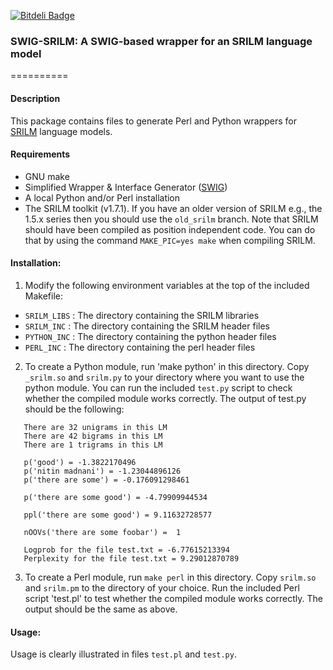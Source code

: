 [![Bitdeli Badge](https://d2weczhvl823v0.cloudfront.net/desilinguist/swig-srilm/trend.png)](https://bitdeli.com/free "Bitdeli Badge")

### SWIG-SRILM: A SWIG-based wrapper for an SRILM language model
==========

#### Description
This package contains files to generate Perl and Python wrappers for 
[SRILM](http://www.speech.sri.com/projects/srilm/) language models.

#### Requirements
- GNU make
- Simplified Wrapper & Interface Generator ([SWIG](http://swig.org/)) 
- A local Python and/or Perl installation
- The SRILM toolkit (v1.7.1). If you have an older version of SRILM e.g., the 1.5.x series then you should use the `old_srilm` branch. Note that SRILM should have been compiled as position independent code. You can do that by using the command `MAKE_PIC=yes make` when compiling SRILM.

#### Installation:
1. Modify the following environment variables at the top of the included Makefile:
 - `SRILM_LIBS` : The directory containing the SRILM libraries
 - `SRILM_INC`  : The directory containing the SRILM header files
 - `PYTHON_INC` : The directory containing the python header files
 - `PERL_INC`   : The directory containing the perl header files
2. To create a Python module, run 'make python' in this directory. 
Copy `_srilm.so` and `srilm.py` to your directory where you want to 
use the python module. You can run the included `test.py` script to check 
whether the compiled module works correctly. The output of test.py should be
the following:
```
   There are 32 unigrams in this LM
   There are 42 bigrams in this LM
   There are 1 trigrams in this LM

   p('good') = -1.3822170496
   p('nitin madnani') = -1.23044896126
   p('there are some') = -0.176091298461

   p('there are some good') = -4.79909944534

   ppl('there are some good') = 9.11632728577

   nOOVs('there are some foobar') =  1
  
   Logprob for the file test.txt = -6.77615213394
   Perplexity for the file test.txt = 9.29012870789
```
3. To create a Perl module, run `make perl` in this directory. 
Copy `srilm.so` and `srilm.pm` to the directory of your choice. 
Run the included Perl script 'test.pl' to test whether the compiled module works correctly.
The output should be the same as above.

#### Usage:
Usage is clearly illustrated in files `test.pl` and `test.py`. 


